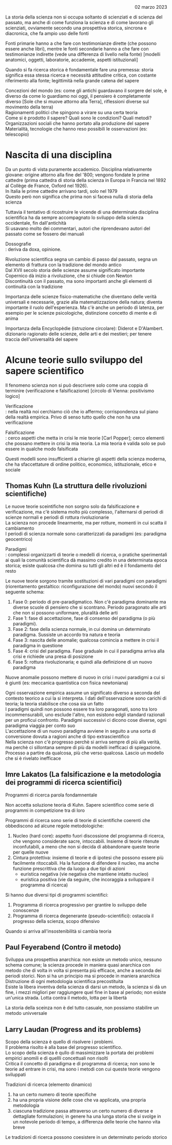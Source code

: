 <div style="text-align: right"> 02 marzo 2023 </div>

La storia della scienza non si occupa soltanto di scienziati e di scienza del passato, ma anche di come funziona la scienza e di come lavorano gli scienziati, ovviamente secondo una prospettiva storica, sincrona e diacronica, che fa ampio uso delle fonti

Fonti primarie hanno a che fare con testimonianze dirette (che possono essere anche libri), mentre le fonti secondarie hanno a che fare con testimonianze indirette (vede una differenza di livello nella fonte) [modelli anatomici, oggetti, laboratorie, accademie, aspetti istituzionali]

Quando si fa ricerca storica è fondamentale fare una premessa: storia significa essa stessa ricerca e necessità attitudine critica, con costante riferimento alla fonte; legittimità nella grande catena del sapere

Concezioni del mondo (es: come gli antichi guardavano il sorgere del sole, è diverso da come lo guardiamo noi oggi, il pensiero è completamente diverso [Sole che si muove attorno alla Terra], riflessioni diverse sul movimento della terra)  
Ragionamenti politici che spingono a virare su una certa teoria  
Come si è prodotto il sapere? Quali sono le condizioni? Quali metodi?  
Organizzazioni sociali che hanno portato alla produzione del sapere  
Materialità, tecnologie che hanno reso possibili le osservazioni (es: telescopio)  

# Nascita di una disciplina

Da un punto di vista puramente accademico. Disciplina relativamente giovane: origine attorno alla fine del '800; vengono fondate le prime cattedre (prima cattedra di storia della scienza in Europa in Francia nel 1892 al Collège de France, Oxford nel 1926).  
In Italia le prime cattedre arrivano tardi, solo nel 1979  
Questo però non significa che prima non si faceva nulla di storia della scienza

Tuttavia il tentativo di ricostruire le vicende di una determinata disciplina scientifica ha da sempre accompagnato lo sviluppo della scienza occidentale, fin dall'antichità  
Si usavano molto dei commentari, autori che riprendevano autori del passato come se fossero dei manuali  

Dossografie  
: deriva da doxa, opinione. 

Rivoluzione scientifica segna un cambio di passo dal passato, segna un elemento di frattura con la tradizione del mondo antico  
Dal XVII secolo storia delle scienze assume significato importante  
Copernico dà inizio a rivoluzione, che si chiude con Newton  
Discontinuità con il passato, ma sono importanti anche gli elementi di continuità con la tradizione

Importanza delle scienze fisico-matematiche che diventano delle verità universali e necessarie, grazie alla matematizzazione della natura; diventa importante il ruolo dell'esperienza. Ma c'è anche un periodo di latenza, per esempio per le scienze psicologiche, distinzione concetto di mente e di anima

Importanza della Encyclopèdie (istruzione circolare): Diderot e D'Alambert. dizionario ragionato delle scienze, delle arti e dei mestieri; per tenere traccia dell'universalità del sapere

# Alcune teorie sullo sviluppo del sapere scientifico

Il fenomeno scienza non si può descrivere solo come una coppia di terminire (verificazione e falsificazione) [circolo di Vienna: positivismo logico]  

Verificazione  
: nella realtà noi cerchiamo ciò che io affermo; corrispondenza sul piano della realtà empirica. Privo di senso tutto quello che non ha una verificazione 

Falsificazione  
: cerco aspetti che metta in crisi le mie teorie [Carl Popper]; cerco elementi che possano mettere in crisi la mia teoria. La mia teoria è valida solo se può essere in qualche modo falsificata

Questi modelli sono insufficienti a chiarire gli aspetti della scienza moderna, che ha sfaccettature di ordine politico, economico, istituzionale, etico e sociale

## Thomas Kuhn (La struttura delle rivoluzioni scientifiche)  
Le nuove teorie sceintifiche non sorgno solo da falsificazione e verificazione, ma c'è sistema molto più complesso, l'alternarsi di periodi di scienze normali e periodi di rottura rivoluzionarie  
La scienza non procede linearmente, ma per rotture, momenti in cui scatta il cambiamento  
I periodi di scienza normale sono caratterizzati da paradigmi (es: paradigma geocentrico)

Paradigmi  
: complessi organizzarti di teorie o medelli di ricerca, o pratiche sperimentali ai quali la comunità scientifica dà massimo credito in una determinata epoca storica; esiste qualcosa che domina su tutti gli altri ed è il fondamento del resto

Le nuove teorie sorgono tramite sostituzioni di vari paradigmi con paradigmi (riorentamento gestaltico: riconfigurazione del mondo) nuovi secondo il seguente schema:

1. Fase 0: periodo di pre-paradigmatico. Non c'è paradigma dominante ma diverse scuole di pensiero che si scontrano. Periodo paragonato alle arti che non si possono uniformare, pluralità delle arti
1. Fase 1: fase di accettazione, fase di consenso del paradigma (o più paradigmi). 
1. Fase 2: fase della scienza normale, in cui domina un determinato paradigma. Sussiste un accordo tra natura e teoria
1. Fase 3: nascita delle anomalie; qualcosa comincia a mettere in crisi il paradigma in questione
1. Fase 4: crisi del paradigma. Fase graduale in cui il paradigma arriva alla crisi e richiede una presa di posizione
1. Fase 5: rottura rivoluzionaria; e quindi alla definizione di un nuovo paradigma

Nuove anomalie possono mettere di nuovo in crisi i nuovi paradigmi a cui si è giunti (es: meccanica quantistica con fisica newtoniana)

Ogni osservazione empirica assume un significato diverso a seconda del contesto teorico a cui la si interpreta. I dati dell'osservazione sono carichi di teoria; la teoria stabilisce che cosa sia un fatto  
I paradigmi quindi non possono essere tra loro paragonati, sono tra loro incommensurabili, uno esclude l'altro, non esistono edgli standard razionali per un proficui confronto. Paradigmi successivi ci dicono cose diverse, ogni paradigma viaggia per conto suo  
L'accettazione di un nuovo paradigma avviene in seguito a una sorta di conversione dovuta a ragioni anche di tipo extrascientifico  
Nella scienza non c'è progresso perchè si arriva sempre di più alla verità, ma perchè ci sillontana sempre di più da modelli inefficaci di spiegazione. Processo a partire da qualcosa, più che verso qualcosa. Lascio un modello che si è rivelato inefficace

## Imre Lakatos (La falsificazione e la metodologia dei programmi di ricerca scientifici)

Programmi di ricerca parola fondamnentale 

Non accetta soluzione teoria di Kuhn. Sapere scientifico come serie di programmi in competizione tra di loro

Programmi di ricerca sono  serie di teorie di scientifiche coerenti che obbediscono ad alcune regole metodologiche:

1. Nucleo (hard core): aspetto fuori discossione del programma di ricerca, che vengono considerate sacre, intoccabili. Insieme di teorie ritenute inconfutabili, a meno che non si decida di abbandonare queste teorie per quelle nuove
1. Cintura protettiva: insieme di teorie e di ipotesi che possono essere più facilmente ritoccabili. Ha la funzione di difendere il nucleo, ma anche funzione prescrittiva che da luogo a due tipi di azioni
    - euristica negativa (vie negativa che mantiene intatto nucleo)
    - euristica positiva (vie da seguire, che incoraggia a sviluppare il programma di ricerca)

Si hanno due diversi tipi di programmi scientifici: 

1. Programma di ricerca progressivo per grantire lo sviluppo delle conoscenze
2. Programma di ricerca degenerante (pseudo-scientifici): ostacola il progresso della scienza, scopo difensivo    

Quando si arriva all'insostenibilità si cambia teoria

## Paul Feyerabend (Contro il metodo)

Sviluppa una prospettiva anarchica: non esiste un metodo unico, nessuno schema comune; la scienza procede in maniera quasi anarchica con metodo che di volta in volta si presenta più efficace, anche a seconda dei periodi storici. Non si ha un principio ma si procede in maniera anarchica  
Distruzione di ogni metodologia scientifica precostituita  
Esiste la libera inventva della scienza di darsi un metodo, la scienza si dà un fine, i mezzi migliori per raggiungere quel fine in base al periodo; non esiste un'unica strada. Lotta contra il metodo, lotta per la libertà

La storia della sceinza non è del tutto casuale, non possiamo stabilire un metodo univversale

## Larry Laudan (Progress and its problems)

Scopo della scienza è quello di risolvere i problemi.  
Il problema risolto è alla base del progresso scientifico.  
Lo scopo della scienza è qullo di massimizzare la portata dei problemi empirici anomili e di quellli concettuali non risolti  
Critica il concetto di paradigma e di programma di ricerca; non sono le teorie ad entrare in crisi, ma sono i metodi con cui queste teorie vengono sviluppati

Tradizioni di ricerca (elemento dinamico) 

1. ha un certo numero di teorie specifiche
1. ha una propria visione delle cose che va applicata, una propria metodologia
1. ciascuna tradizione passa attraverso un certo numero di diverse e dettagliate formulazioni; in genere ha una lunga storia che si svolge in un notevole periodo di tempo, a differenza delle teorie che hanno vita breve

Le tradizioni di ricerca possono coesistere in un determinato periodo storico